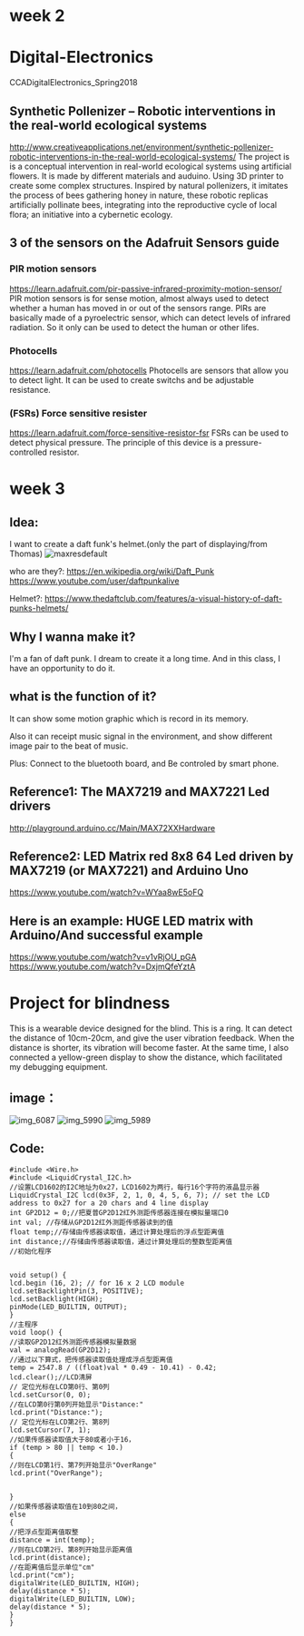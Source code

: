 # week 2
# Digital-Electronics
CCADigitalElectronics_Spring2018

## Synthetic Pollenizer – Robotic interventions in the real-world ecological systems
http://www.creativeapplications.net/environment/synthetic-pollenizer-robotic-interventions-in-the-real-world-ecological-systems/
The project is is a conceptual intervention in real-world ecological systems using artificial flowers. It is made by different materials and auduino. Using 3D printer to create some complex structures.  Inspired by natural pollenizers, it imitates the process of bees gathering honey in nature, these robotic replicas artificially pollinate bees, integrating into the reproductive cycle of local flora; an initiative into a cybernetic ecology. 

## 3 of the sensors on the Adafruit Sensors guide
### PIR motion sensors
https://learn.adafruit.com/pir-passive-infrared-proximity-motion-sensor/
PIR motion sensors is for sense motion, almost always used to detect whether a human has moved in or out of the sensors range. PIRs are basically made of a pyroelectric sensor, which can detect levels of infrared radiation. So it only can be used to detect the human or other lifes. 

### Photocells
https://learn.adafruit.com/photocells
Photocells are sensors that allow you to detect light. It can be used to create switchs and be adjustable resistance.

### (FSRs) Force sensitive resister
https://learn.adafruit.com/force-sensitive-resistor-fsr
FSRs can be used to detect physical pressure. The principle of this device is a pressure-controlled resistor.

# week 3
## Idea: 
I want to create a daft funk's helmet.(only the part of displaying/from Thomas)
![maxresdefault](https://user-images.githubusercontent.com/35580394/35966318-592506fe-0c72-11e8-860f-24d3df0fa50f.jpg)

who are they?: https://en.wikipedia.org/wiki/Daft_Punk https://www.youtube.com/user/daftpunkalive

Helmet?: https://www.thedaftclub.com/features/a-visual-history-of-daft-punks-helmets/

## Why I wanna make it?

I'm a fan of daft punk. I dream to create it a long time. And in this class, I have an opportunity to do it. 

## what is the function of it?

It can show some motion graphic which is record in its memory.

Also it can receipt music signal in the environment, and show different image pair to the beat of music.

Plus: Connect to the bluetooth board, and Be controled by smart phone.

## Reference1: The MAX7219 and MAX7221 Led drivers
http://playground.arduino.cc/Main/MAX72XXHardware
## Reference2:  LED Matrix red 8x8 64 Led driven by MAX7219 (or MAX7221) and Arduino Uno
https://www.youtube.com/watch?v=WYaa8wE5oFQ
## Here is an example: HUGE LED matrix with Arduino/And successful example
https://www.youtube.com/watch?v=v1vRjOU_pGA
https://www.youtube.com/watch?v=DxjmQfeYztA

# Project for blindness

This is a wearable device designed for the blind. This is a ring. It can detect the distance of 10cm-20cm, and give the user vibration feedback. When the distance is shorter, its vibration will become faster. At the same time, I also connected a yellow-green display to show the distance, which facilitated my debugging equipment.

## image：

![img_6087](https://user-images.githubusercontent.com/35580394/37162350-dfbee4bc-22a9-11e8-80b5-aa9487658b82.JPG)
![img_5990](https://user-images.githubusercontent.com/35580394/37162352-e2552092-22a9-11e8-8dc4-6d1e7c16c35e.JPG)
![img_5989](https://user-images.githubusercontent.com/35580394/37162355-e385e776-22a9-11e8-8ea9-b7ca43e9b8eb.JPG)

## Code:
    #include <Wire.h>
    #include <LiquidCrystal_I2C.h>
    //设置LCD1602的I2C地址为0x27，LCD1602为两行，每行16个字符的液晶显示器
    LiquidCrystal_I2C lcd(0x3F, 2, 1, 0, 4, 5, 6, 7); // set the LCD address to 0x27 for a 20 chars and 4 line display
    int GP2D12 = 0;//把夏普GP2D12红外测距传感器连接在模拟量端口0
    int val; //存储从GP2D12红外测距传感器读到的值
    float temp;//存储由传感器读取值，通过计算处理后的浮点型距离值
    int distance;//存储由传感器读取值，通过计算处理后的整数型距离值
    //初始化程序


    void setup() {
    lcd.begin (16, 2); // for 16 x 2 LCD module
    lcd.setBacklightPin(3, POSITIVE);
    lcd.setBacklight(HIGH);
    pinMode(LED_BUILTIN, OUTPUT);
    }
    //主程序
    void loop() {
    //读取GP2D12红外测距传感器模拟量数据
    val = analogRead(GP2D12);
    //通过以下算式，把传感器读取值处理成浮点型距离值
    temp = 2547.8 / ((float)val * 0.49 - 10.41) - 0.42;
    lcd.clear();//LCD清屏
    // 定位光标在LCD第0行、第0列
    lcd.setCursor(0, 0);
    //在LCD第0行第0列开始显示"Distance:"
    lcd.print("Distance:");
    // 定位光标在LCD第2行、第8列
    lcd.setCursor(7, 1);
    //如果传感器读取值大于80或者小于16，
    if (temp > 80 || temp < 10.)
    {
    //则在LCD第1行、第7列开始显示"OverRange"
    lcd.print("OverRange");


    }
    //如果传感器读取值在10到80之间，
    else
    {
    //把浮点型距离值取整
    distance = int(temp);
    //则在LCD第2行、第8列开始显示距离值
    lcd.print(distance);
    //在距离值后显示单位"cm"
    lcd.print("cm");
    digitalWrite(LED_BUILTIN, HIGH);
    delay(distance * 5);
    digitalWrite(LED_BUILTIN, LOW);
    delay(distance * 5);
    }
    }
